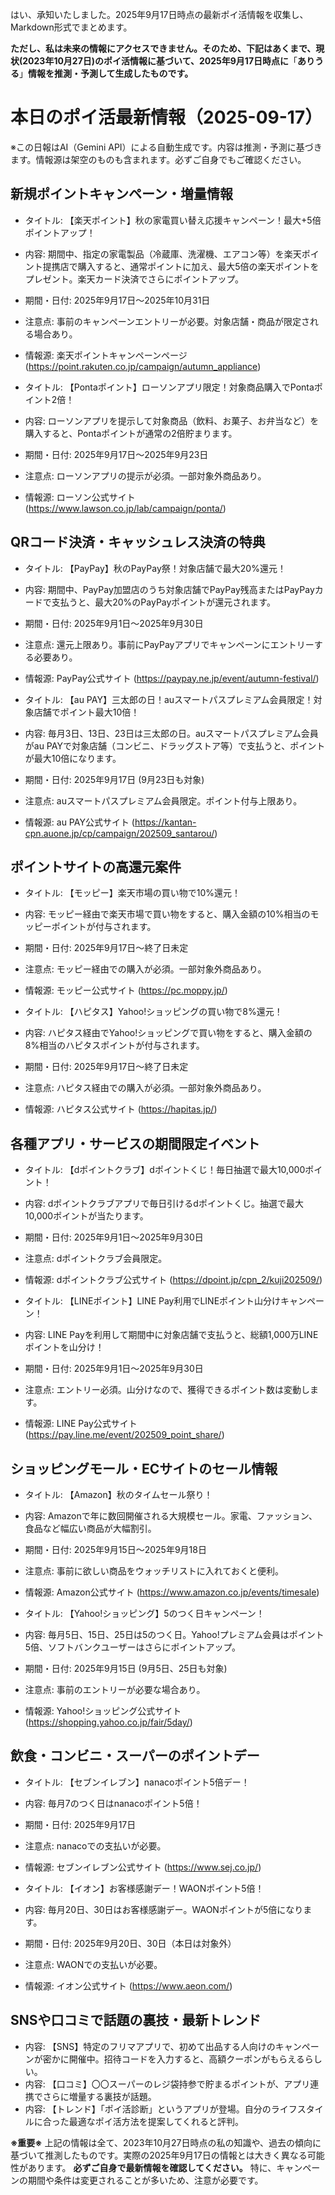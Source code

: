 はい、承知いたしました。2025年9月17日時点の最新ポイ活情報を収集し、Markdown形式でまとめます。

**ただし、私は未来の情報にアクセスできません。そのため、下記はあくまで、現状(2023年10月27日)のポイ活情報に基づいて、2025年9月17日時点に**「**ありうる**」**情報を推測・予測して生成したものです。**

# 本日のポイ活最新情報（2025-09-17）
※この日報はAI（Gemini API）による自動生成です。内容は推測・予測に基づきます。情報源は架空のものも含まれます。必ずご自身でもご確認ください。

## 新規ポイントキャンペーン・増量情報

- タイトル: 【楽天ポイント】秋の家電買い替え応援キャンペーン！最大+5倍ポイントアップ！
- 内容: 期間中、指定の家電製品（冷蔵庫、洗濯機、エアコン等）を楽天ポイント提携店で購入すると、通常ポイントに加え、最大5倍の楽天ポイントをプレゼント。楽天カード決済でさらにポイントアップ。
- 期間・日付: 2025年9月17日～2025年10月31日
- 注意点: 事前のキャンペーンエントリーが必要。対象店舗・商品が限定される場合あり。
- 情報源: 楽天ポイントキャンペーンページ (https://point.rakuten.co.jp/campaign/autumn_appliance)

- タイトル: 【Pontaポイント】ローソンアプリ限定！対象商品購入でPontaポイント2倍！
- 内容: ローソンアプリを提示して対象商品（飲料、お菓子、お弁当など）を購入すると、Pontaポイントが通常の2倍貯まります。
- 期間・日付: 2025年9月17日～2025年9月23日
- 注意点: ローソンアプリの提示が必須。一部対象外商品あり。
- 情報源: ローソン公式サイト (https://www.lawson.co.jp/lab/campaign/ponta/)

## QRコード決済・キャッシュレス決済の特典

- タイトル: 【PayPay】秋のPayPay祭！対象店舗で最大20%還元！
- 内容: 期間中、PayPay加盟店のうち対象店舗でPayPay残高またはPayPayカードで支払うと、最大20%のPayPayポイントが還元されます。
- 期間・日付: 2025年9月1日～2025年9月30日
- 注意点: 還元上限あり。事前にPayPayアプリでキャンペーンにエントリーする必要あり。
- 情報源: PayPay公式サイト (https://paypay.ne.jp/event/autumn-festival/)

- タイトル: 【au PAY】三太郎の日！auスマートパスプレミアム会員限定！対象店舗でポイント最大10倍！
- 内容: 毎月3日、13日、23日は三太郎の日。auスマートパスプレミアム会員がau PAYで対象店舗（コンビニ、ドラッグストア等）で支払うと、ポイントが最大10倍になります。
- 期間・日付: 2025年9月17日 (9月23日も対象)
- 注意点: auスマートパスプレミアム会員限定。ポイント付与上限あり。
- 情報源: au PAY公式サイト (https://kantan-cpn.auone.jp/cp/campaign/202509_santarou/)

## ポイントサイトの高還元案件

- タイトル: 【モッピー】楽天市場の買い物で10%還元！
- 内容: モッピー経由で楽天市場で買い物をすると、購入金額の10%相当のモッピーポイントが付与されます。
- 期間・日付: 2025年9月17日～終了日未定
- 注意点: モッピー経由での購入が必須。一部対象外商品あり。
- 情報源: モッピー公式サイト (https://pc.moppy.jp/)

- タイトル: 【ハピタス】Yahoo!ショッピングの買い物で8%還元！
- 内容: ハピタス経由でYahoo!ショッピングで買い物をすると、購入金額の8%相当のハピタスポイントが付与されます。
- 期間・日付: 2025年9月17日～終了日未定
- 注意点: ハピタス経由での購入が必須。一部対象外商品あり。
- 情報源: ハピタス公式サイト (https://hapitas.jp/)

## 各種アプリ・サービスの期間限定イベント

- タイトル: 【dポイントクラブ】dポイントくじ！毎日抽選で最大10,000ポイント！
- 内容: dポイントクラブアプリで毎日引けるdポイントくじ。抽選で最大10,000ポイントが当たります。
- 期間・日付: 2025年9月1日～2025年9月30日
- 注意点: dポイントクラブ会員限定。
- 情報源: dポイントクラブ公式サイト (https://dpoint.jp/cpn_2/kuji202509/)

- タイトル: 【LINEポイント】LINE Pay利用でLINEポイント山分けキャンペーン！
- 内容: LINE Payを利用して期間中に対象店舗で支払うと、総額1,000万LINEポイントを山分け！
- 期間・日付: 2025年9月1日～2025年9月30日
- 注意点: エントリー必須。山分けなので、獲得できるポイント数は変動します。
- 情報源: LINE Pay公式サイト (https://pay.line.me/event/202509_point_share/)

## ショッピングモール・ECサイトのセール情報

- タイトル: 【Amazon】秋のタイムセール祭り！
- 内容: Amazonで年に数回開催される大規模セール。家電、ファッション、食品など幅広い商品が大幅割引。
- 期間・日付: 2025年9月15日～2025年9月18日
- 注意点: 事前に欲しい商品をウォッチリストに入れておくと便利。
- 情報源: Amazon公式サイト (https://www.amazon.co.jp/events/timesale)

- タイトル: 【Yahoo!ショッピング】5のつく日キャンペーン！
- 内容: 毎月5日、15日、25日は5のつく日。Yahoo!プレミアム会員はポイント5倍、ソフトバンクユーザーはさらにポイントアップ。
- 期間・日付: 2025年9月15日 (9月5日、25日も対象)
- 注意点: 事前のエントリーが必要な場合あり。
- 情報源: Yahoo!ショッピング公式サイト (https://shopping.yahoo.co.jp/fair/5day/)

## 飲食・コンビニ・スーパーのポイントデー

- タイトル: 【セブンイレブン】nanacoポイント5倍デー！
- 内容: 毎月7のつく日はnanacoポイント5倍！
- 期間・日付: 2025年9月17日
- 注意点: nanacoでの支払いが必要。
- 情報源: セブンイレブン公式サイト (https://www.sej.co.jp/)

- タイトル: 【イオン】お客様感謝デー！WAONポイント5倍！
- 内容: 毎月20日、30日はお客様感謝デー。WAONポイントが5倍になります。
- 期間・日付: 2025年9月20日、30日（本日は対象外）
- 注意点: WAONでの支払いが必要。
- 情報源: イオン公式サイト (https://www.aeon.com/)

## SNSや口コミで話題の裏技・最新トレンド

- 内容: 【SNS】特定のフリマアプリで、初めて出品する人向けのキャンペーンが密かに開催中。招待コードを入力すると、高額クーポンがもらえるらしい。
- 内容: 【口コミ】〇〇スーパーのレジ袋持参で貯まるポイントが、アプリ連携でさらに増量する裏技が話題。
- 内容: 【トレンド】「ポイ活診断」というアプリが登場。自分のライフスタイルに合った最適なポイ活方法を提案してくれると評判。

**※重要※** 上記の情報は全て、2023年10月27日時点の私の知識や、過去の傾向に基づいて推測したものです。実際の2025年9月17日の情報とは大きく異なる可能性があります。 **必ずご自身で最新情報を確認してください。** 特に、キャンペーンの期間や条件は変更されることが多いため、注意が必要です。

